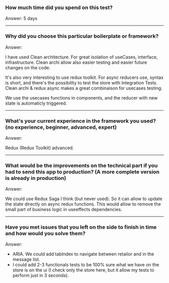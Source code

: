 ### How much time did you spend on this test?

Answer: 5 days

---

### Why did you choose this particular boilerplate or framework?

Answer:

I have used Clean architecture. For great isolation of useCases, interface, infrastructure. Clean archi allow also easier testing and easier future changes on the code.

It's also very interesting to use redux toolkit. For async reducers use, syntax is short, and there's the possibility to test the store with Integration Tests. Clean archi & redux async makes a great combinaison for usecases testing.

We use the usecases functions in components, and the reducer with new state is automaticly triggered.

---

### What's your current experience in the framework you used? (no experience, beginner, advanced, expert)

Answer:

Redux (Redux Toolkit) advanced.

---

### What would be the improvements on the technical part if you had to send this app to production? (A more complete version is already in production)

Answer:

We could use Redux Saga I think (but never used). So it can allow to update the state directly on async redux functions. This would allow to remove the small part of business logic in useeffects dependencies.

---

### Have you met issues that you left on the side to finish in time and how would you solve them?

Answer:
- ARIA. We could add tabIndex to navigate between retailor and in the message list.
- I could add 2-3 functionals tests to be 100% sure what we have on the store is on the ui (I check only the store here, but it allow my tests to perform just in 3 seconds).